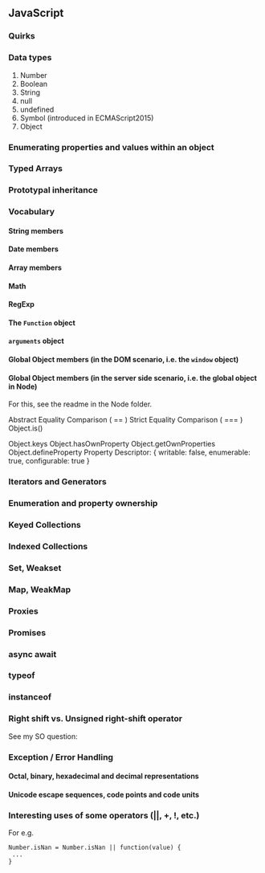 ## JavaScript

### Quirks

### Data types
1. Number
2. Boolean
3. String
4. null
5. undefined
6. Symbol (introduced in ECMAScript2015)
7. Object

### Enumerating properties and values within an object

### Typed Arrays

### Prototypal inheritance

### Vocabulary

#### String members

#### Date members

#### Array members

#### Math

#### RegExp

#### The `Function` object

#### `arguments` object

#### Global Object members (in the DOM scenario, i.e. the `window` object)

#### Global Object members (in the server side scenario, i.e. the global object in Node)
For this, see the readme in the Node folder.

Abstract Equality Comparison ( == )
Strict Equality Comparison ( === )
Object.is()

Object.keys
Object.hasOwnProperty
Object.getOwnProperties
Object.defineProperty
Property Descriptor: { writable: false, enumerable: true, configurable: true }

### Iterators and Generators

### Enumeration and property ownership

### Keyed Collections

### Indexed Collections

### Set, Weakset

### Map, WeakMap

### Proxies

### Promises

### async await

### typeof

### instanceof

### Right shift vs. Unsigned right-shift operator
See my SO question: 

### Exception / Error Handling

#### Octal, binary, hexadecimal and decimal representations

#### Unicode escape sequences, code points and code units

### Interesting uses of some operators (||, +, !, etc.)
For e.g.

```
Number.isNan = Number.isNan || function(value) {
 ...
}
```

